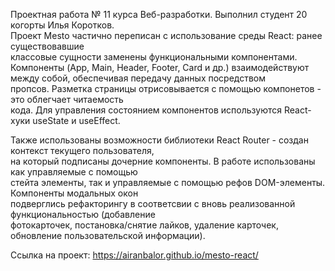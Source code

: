 Проектная работа № 11 курса Веб-разработки. Выполнил студент 20 когорты Илья Коротков.  
Проект Mesto частично переписан с использование среды React: ранее существовавшие   
классовые сущности заменены функциональными компонентами. Компоненты (App, Main, Header, 
Footer, Card и др.) взаимодействуют между собой, обеспечивая передачу данных посредством  
пропсов. Разметка страницы отрисовывается с помощью компонетов - это облегчает читаемость  
кода. Для управления состоянием компонентов используются React-хуки useState и useEffect.

Также использованы возможности библиотеки React Router - создан контекст текущего пользователя,  
на который подписаны дочерние компоненты. В работе использованы как управляемые с помощью  
стейта элементы, так и управляемые с помощью рефов DOM-элементы. Компоненты модальных окон  
подверглись рефакторингу в соответсвии с вновь реализованной функциональностью (добавление  
фотокарточек, постановка/снятие лайков, удаление карточек, обновление пользовательской информации).

Ссылка на проект: https://airanbalor.github.io/mesto-react/